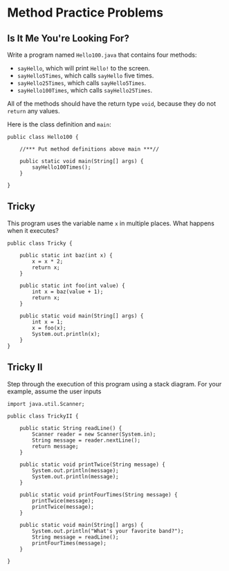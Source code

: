 # Method Practice Problems

## Is It Me You're Looking For?

Write a program named `Hello100.java` that contains four methods:

- `sayHello`, which will print `Hello!` to the screen.
- `sayHello5Times`, which calls `sayHello` five times.
- `sayHello25Times`, which calls `sayHello5Times`.
- `sayHello100Times`, which calls `sayHello25Times`.

All of the methods should have the return type `void`, because they do not `return` any values.

Here is the class definition and `main`:

```
public class Hello100 {

    //*** Put method definitions above main ***//

    public static void main(String[] args) {
        sayHello100Times();
    }

}
```

## Tricky

This program uses the variable name `x` in multiple places. What happens when it executes?

```
public class Tricky {

    public static int baz(int x) {
        x = x * 2;
        return x;    
    }

    public static int foo(int value) {
        int x = baz(value + 1);
        return x;
    }

    public static void main(String[] args) {
        int x = 1;
        x = foo(x);
        System.out.println(x);
    }
}
```

## Tricky II

Step through the execution of this program using a stack diagram. For your example, assume the user inputs ` `

```
import java.util.Scanner;

public class TrickyII {

    public static String readLine() {
        Scanner reader = new Scanner(System.in);
        String message = reader.nextLine();
        return message;
    }

    public static void printTwice(String message) {
        System.out.println(message);
        System.out.println(message);
    }

    public static void printFourTimes(String message) {
        printTwice(message);
        printTwice(message);
    }

    public static void main(String[] args) {
        System.out.println("What's your favorite band?");
        String message = readLine();
        printFourTimes(message);
    }

}
```
